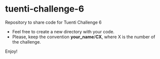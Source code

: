 # tuenti-challenge-6
Repository to share code for Tuenti Challenge 6

* Feel free to create a new directory with your code. 
* Please, keep the convention **your_name**/**CX**, where X is the number of the challenge.

Enjoy!
